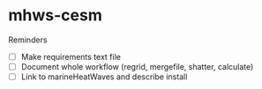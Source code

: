 # mhws-cesm

Reminders
- [ ] Make requirements text file
- [ ] Document whole workflow (regrid, mergefile, shatter, calculate)
- [ ] Link to marineHeatWaves and describe install
